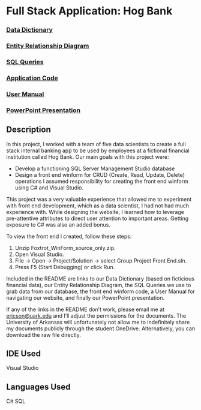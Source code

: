 # Full Stack Application: Hog Bank

### [Data Dictionary](https://github.com/eericson2005/Full-Stack-Application-Hog-Bank/blob/6d773807c543a7a760359ba9c83ddf2c78d90c27/Foxtrot_Data_Dictionary.xlsx)
### [Entity Relationship Diagram](https://github.com/eericson2005/Full-Stack-Application-Hog-Bank/blob/dcb4cc4be321ec8a55bb464f7c4c5aafea061c6b/Foxtrot_ERD.png)
### [SQL Queries](https://github.com/eericson2005/Full-Stack-Application-Hog-Bank/blob/dcb4cc4be321ec8a55bb464f7c4c5aafea061c6b/Foxtrot_SQL_Queries.docx)
### [Application Code](https://github.com/eericson2005/Full-Stack-Application-Hog-Bank/blob/6cc40f57f092d620650443ddfd032062055e5471/Foxtrot_WinForm_source_only.zip)
### [User Manual](https://github.com/eericson2005/Full-Stack-Application-Hog-Bank/blob/dcb4cc4be321ec8a55bb464f7c4c5aafea061c6b/Foxtrot_User_Manual.docx)
### [PowerPoint Presentation](https://github.com/eericson2005/Full-Stack-Application-Hog-Bank/blob/6cc40f57f092d620650443ddfd032062055e5471/Foxtrot_Final_Presentation.pptx)


## Description
In this project, I worked with a team of five data scientists to create a full stack internal banking app to be used by employees at a fictional financial institution called Hog Bank. Our main goals with this project were:
- Develop a functioning SQL Server Management Studio database
- Design a front end winform for CRUD (Create, Read, Update, Delete) operations
I assumed responsibility for creating the front end winform using C# and Visual Studio.

This project was a very valuable experience that allowed me to experiment with front end development, which as a data scientist, I had not had much experience with. While designing the website, I learned how to leverage pre-attentive attributes to direct user attention to important areas. Getting exposure to C# was also an added bonus.

To view the front end I created, follow these steps:
1. Unzip Foxtrot_WinForm_source_only.zip.
2. Open Visual Studio.
3. File → Open → Project/Solution → select Group Project Front End.sln.
4. Press F5 (Start Debugging) or click Run.

Included in the README are links to our Data Dictionary (based on ficticious financial data), our Entity Relationship Diagram, the SQL Queries we use to grab data from our database, the front end winform code, a User Manual for navigating our website, and finally our PowerPoint presentation. 

If any of the links in the README don’t work, please email me at ericson@uark.edu and I’ll adjust the permissions for the documents. The University of Arkansas will unfortunately not allow me to indefinitely share my documents publicly through the student OneDrive. Alternatively, you can download the raw file directly.

## IDE Used
Visual Studio

## Languages Used
C#
SQL

